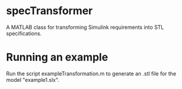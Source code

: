 # specTransformer
A MATLAB class for transforming Simulink requirements into STL specifications. 

# Running an example
Run the script exampleTransformation.m to generate an .stl file for the model "example1.slx". 


